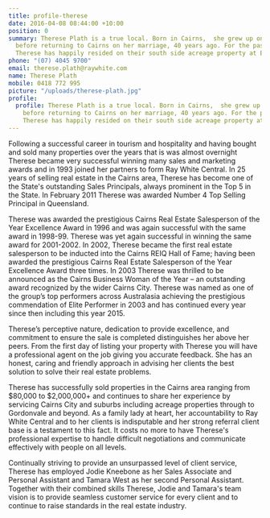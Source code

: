 ```yaml
---
title: profile-therese
date: 2016-04-08 08:44:00 +10:00
position: 0
summary: Therese Plath is a true local. Born in Cairns,  she grew up on the Tablelands
  before returning to Cairns on her marriage, 40 years ago. For the past 30 years,
  Therese has happily resided on their south side acreage property at Edmonton.
phone: "(07) 4045 9700"
email: therese.plath@raywhite.com
name: Therese Plath
mobile: 0418 772 995
picture: "/uploads/therese-plath.jpg"
profile:
  profile: Therese Plath is a true local. Born in Cairns,  she grew up on the Tablelands
    before returning to Cairns on her marriage, 40 years ago. For the past 30 years,
    Therese has happily resided on their south side acreage property at Edmonton.
---
```


Following a successful career in tourism and hospitality and having bought and sold many properties over the years that is was almost overnight Therese became very successful winning many sales and marketing awards and in 1993 joined her partners to form Ray White Central. In 25 years of selling real estate in the Cairns area, Therese has become one of the State's outstanding Sales Principals, always prominent in the Top 5 in the State. In February 2011 Therese was awarded Number 4 Top Selling Principal in Queensland.

Therese was awarded the prestigious Cairns Real Estate Salesperson of the Year Excellence Award in 1996 and was again successful with the same award in 1998-99. Therese was yet again successful in winning the same award for 2001-2002. In 2002, Therese became the first real estate salesperson to be inducted into the Cairns REIQ Hall of Fame; having been awarded the prestigious Cairns Real Estate Salesperson of the Year Excellence Award three times. In 2003 Therese was thrilled to be announced as the Cairns Business Woman of the Year – an outstanding award recognized by the wider Cairns City. Therese was named as one of the group’s top performers across Australasia achieving the prestigious commendation of Elite Performer in 2003 and has continued every year since then including this year 2015.

Therese’s perceptive nature, dedication to provide excellence, and commitment to ensure the sale is completed distinguishes her above her peers. From the first day of listing your property with Therese you will have a professional agent on the job giving you accurate feedback. She has an honest, caring and friendly approach in advising her clients the best solution to solve their real estate problems.

Therese has successfully sold properties in the Cairns area ranging from $80,000 to $2,000,000+ and continues to share her experience by servicing Cairns City and suburbs including acreage properties through to Gordonvale and beyond. As a family lady at heart, her accountability to Ray White Central and to her clients is indisputable and her strong referral client base is a testament to this fact. It costs no more to have Therese's professional expertise to handle difficult negotiations and communicate effectively with people on all levels.

Continually striving to provide an unsurpassed level of client service, Therese has employed Jodie Kneebone as her Sales Associate and Personal Assistant and Tamara West as her second Personal Assistant. Together with their combined skills Therese, Jodie and Tamara's team vision is to provide seamless customer service for every client and to continue to raise standards in the real estate industry.
